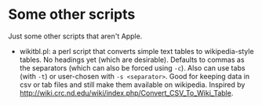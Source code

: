 # Some other scripts

Just some other scripts that aren't Apple.

- wikitbl.pl: a perl script that converts simple text tables to wikipedia-style tables. No headings yet (which are desirable). Defaults to commas as the separators (which can also be forced using `-c`). Also can use tabs (with `-t`) or user-chosen with `-s <separator>`. Good for keeping data in csv or tab files and still make them available on wikipedia. Inspired by <http://wiki.crc.nd.edu/wiki/index.php/Convert_CSV_To_Wiki_Table>.
